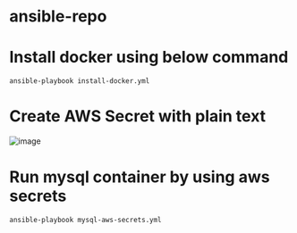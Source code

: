 # ansible-repo

# Install docker using below command
    ansible-playbook install-docker.yml
# Create AWS Secret with plain text
  ![image](https://user-images.githubusercontent.com/58024415/107236523-cc714980-6a4b-11eb-9e44-71367cbc6417.png)
# Run mysql container by using aws secrets
    ansible-playbook mysql-aws-secrets.yml
